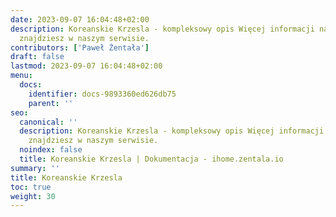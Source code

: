 ```yaml
---
date: 2023-09-07 16:04:48+02:00
description: Koreanskie Krzesla - kompleksowy opis Więcej informacji na smart home
  znajdziesz w naszym serwisie.
contributors: ['Paweł Żentała']
draft: false
lastmod: 2023-09-07 16:04:48+02:00
menu:
  docs:
    identifier: docs-9893360ed626db75
    parent: ''
seo:
  canonical: ''
  description: Koreanskie Krzesla - kompleksowy opis Więcej informacji na smart home
    znajdziesz w naszym serwisie.
  noindex: false
  title: Koreanskie Krzesla | Dokumentacja - ihome.zentala.io
summary: ''
title: Koreanskie Krzesla
toc: true
weight: 30
---
```


